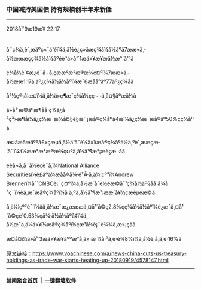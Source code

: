 ### 中国减持美国债 持有规模创半年来新低
------------------------

<div class="published">
 <span class="date" title="ä¸­å½æ¶é´">
  <time datetime="2018-09-19T22:17:45+08:00">
   2018å¹´9æ19æ¥ 22:17
  </time>
 </span>
</div>
<br/>
<div class="wsw">
 <p>
  å¨ç¾ä¸­è´¸æäºç«¯ä¹éï¼ä¸­å½è¿ç»­åæç¾å½å½åºã7ææ«ä¸­å½æææçç¾å½å½åºéè³ä»å¹´1æä»¥æ¥æä½æ°´å¹³ã
 </p>
 <p>
  ç¾å½è´¢æ¿é¨å¬å¸çææ°æ°æ®æ¾ç¤ºï¼7ææ«ä¸­å½ææ1.17ä¸äº¿ç¾å½å½åºï¼æ¯6æåå°äº77äº¿ç¾åã
 </p>
 <p>
  å°½ç®¡å¦æ­¤ï¼ä¸­å½ä»ç¶æ¯ç¾å½çç¬¬ä¸å¤§åºæå½ã
 </p>
 <p>
  ä»å¹´æ©äºæ¶åå ç¾ä¿å³ç³»æ¶åï¼ä¿ç½æ¯æ¾å¤§è§æ¨¡æå®ç¾åºã4æï¼ä¿ç½æ¯æå®äº50%çç¾åºã
 </p>
 <p>
  æ­¤åæåæäººå£«çæµä¸­å½ä¹å¯è½ä»¥æå®ç¾åºä½ä¸ºè´¸ææçæ­¦å¨ï¼ä½ææ°æ°æ®æ¾ç¤ºä¸­å½å¹¶æ²¡æè¿æ ·åã
 </p>
 <p>
  éèå¬å¸å¨å½èçè¯å¸ï¼National Alliance Securitiesï¼è£äºä¼æåå®å¾·é²Â·å¸ä¼¦çº³ï¼Andrew Brennerï¼å¯¹CNBCè¡¨ç¤ºï¼ä¸­å½æ´å¯è½éæ©å¯¹ç¾å½äº§åå å¾å³ç¨ï¼èä¸æ¯æå®ç¾åºï¼å ä¸ºä¸­å½å¹¶æ²¡ææ´å¥½çæèµéæ©ã
 </p>
 <p>
  å¸ä¼¦çº³è¯´ï¼âä¸­å½æ¯æ¿æææä¸¤å¹´å©ç2.8%çç¾å½å½åºï¼è¿æ¯ä¸¤å¹´å©çè´0.53%çå¾·å½å½åºå¢ï¼ä¸­å½æ¯ä¸ä¼ä»¥ï¼æå®ç¾åºï¼çæ¹å¼è¡¨è¾¾ä¸æ»¡çãâ
 </p>
 <p>
  æ­¤å¤ï¼ä»å¹´3æä»¥æ¥äººæ°å¸ä»·æ ¼å·²ä¸è·é¾8%ï¼ä¸­å½è¡å¸ä¸è·16%ã
 </p>
</div>

原文链接：https://www.voachinese.com/a/news-china-cuts-us-treasury-holdings-as-trade-war-starts-heating-up-20180919/4578147.html


------------------------
#### [禁闻聚合首页](https://github.com/gfw-breaker/banned-news/blob/master/README.md) &nbsp;|&nbsp;  [一键翻墙软件](https://github.com/gfw-breaker/nogfw/blob/master/README.md)